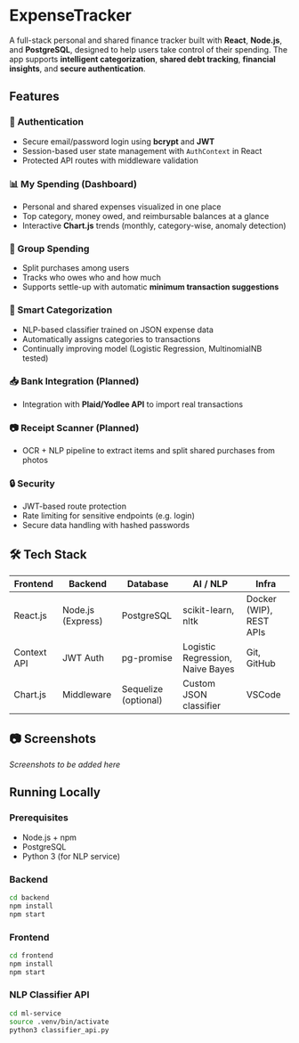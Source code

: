 # ExpenseTracker

A full-stack personal and shared finance tracker built with **React**, **Node.js**, and **PostgreSQL**, designed to help users take control of their spending. The app supports **intelligent categorization**, **shared debt tracking**, **financial insights**, and **secure authentication**.

## Features

### 🔐 Authentication
- Secure email/password login using **bcrypt** and **JWT**
- Session-based user state management with `AuthContext` in React
- Protected API routes with middleware validation

### 📊 My Spending (Dashboard)
- Personal and shared expenses visualized in one place
- Top category, money owed, and reimbursable balances at a glance
- Interactive **Chart.js** trends (monthly, category-wise, anomaly detection)

### 🤝 Group Spending
- Split purchases among users
- Tracks who owes who and how much
- Supports settle-up with automatic **minimum transaction suggestions**

### 📂 Smart Categorization
- NLP-based classifier trained on JSON expense data
- Automatically assigns categories to transactions
- Continually improving model (Logistic Regression, MultinomialNB tested)

### 📥 Bank Integration (Planned)
- Integration with **Plaid/Yodlee API** to import real transactions

### 📷 Receipt Scanner (Planned)
- OCR + NLP pipeline to extract items and split shared purchases from photos

### 🔒 Security
- JWT-based route protection
- Rate limiting for sensitive endpoints (e.g. login)
- Secure data handling with hashed passwords

## 🛠️ Tech Stack

| Frontend        | Backend         | Database      | AI / NLP         | Infra      |
|-----------------|------------------|---------------|------------------|---------------------|
| React.js        | Node.js (Express)| PostgreSQL     | scikit-learn, nltk | Docker (WIP), REST APIs |
| Context API     | JWT Auth         | pg-promise     | Logistic Regression, Naive Bayes | Git, GitHub        |
| Chart.js        | Middleware       | Sequelize (optional) | Custom JSON classifier | VSCode   |

## 📷 Screenshots

_Screenshots to be added here_

## Running Locally

### Prerequisites
- Node.js + npm
- PostgreSQL
- Python 3 (for NLP service)

### Backend
```bash
cd backend
npm install
npm start
```

### Frontend
```bash
cd frontend
npm install
npm start
```
### NLP Classifier API
```bash
cd ml-service
source .venv/bin/activate
python3 classifier_api.py
```
